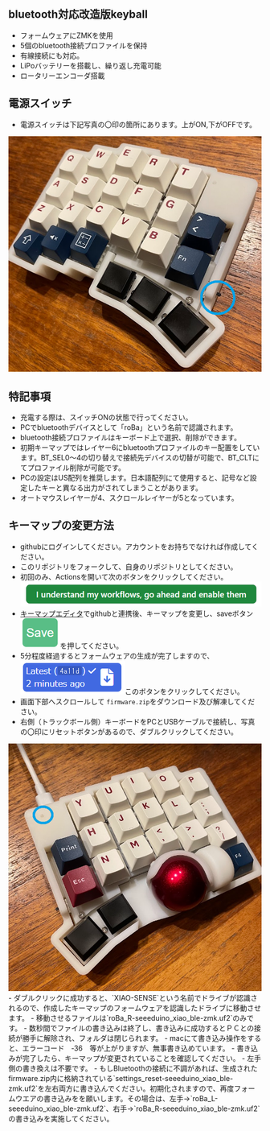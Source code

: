 ## bluetooth対応改造版keyball
- フォームウェアにZMKを使用
- 5個のbluetooth接続プロファイルを保持
- 有線接続にも対応。
- LiPoバッテリーを搭載し、繰り返し充電可能 
- ロータリーエンコーダ搭載


## 電源スイッチ
- 電源スイッチは下記写真の〇印の箇所にあります。上がON,下がOFFです。
<img width="544" alt="sw" src="./doc/sw.png">


## 特記事項
- 充電する際は、スイッチONの状態で行ってください。
- PCでbluetoothデバイスとして「roBa」という名前で認識されます。
- bluetooth接続プロファイルはキーボード上で選択、削除ができます。
- 初期キーマップではレイヤー6にbluetoothプロファイルのキー配置をしています。BT_SEL0～4の切り替えで接続先デバイスの切替が可能で、BT_CLTにてプロファイル削除が可能です。
- PCの設定はUS配列を推奨します。日本語配列にて使用すると、記号など設定したキーと異なる出力がされてしまうことがあります。
- オートマウスレイヤーが4、スクロールレイヤーが5となっています。


## キーマップの変更方法
- githubにログインしてください。アカウントをお持ちでなければ作成してください。
- このリポジトリをフォークして、自身のリポジトリとしてください。
- 初回のみ、Actionsを開いて次のボタンをクリックしてください。![image](./doc/action.png)
- [キーマップエディタ](https://nickcoutsos.github.io/keymap-editor/)でgithubと連携後、キーマップを変更し、saveボタン![image](./doc/save.png)を押してください。
- 5分程度経過するとフォームウェアの生成が完了しますので、![image](./doc/dl.png)このボタンをクリックしてください。
- 画面下部へスクロールして `firmware.zip`をダウンロード及び解凍してください。
- 右側（トラックボール側）キーボードをPCとUSBケーブルで接続し、写真の〇印にリセットボタンがあるので、ダブルクリックしてください。
<img width="544" alt="reset" src="./doc/reset.png">
- ダブルクリックに成功すると、`XIAO-SENSE`という名前でドライブが認識されるので、作成したキーマップのフォームウェアを認識したドライブに移動させます。
- 移動させるファイルは`roBa_R-seeeduino_xiao_ble-zmk.uf2`のみです。
- 数秒間でファイルの書き込みは終了し、書き込みに成功するとＰＣとの接続が勝手に解除され、フォルダは閉じられます。
- macにて書き込み操作をすると、エラーコード　‐36　等が上がりますが、無事書き込めています。
- 書き込みが完了したら、キーマップが変更されていることを確認してください。
- 左手側の書き換えは不要です。
- もしBluetoothの接続に不調があれば、生成されたfirmware.zip内に格納されている`settings_reset-seeeduino_xiao_ble-zmk.uf2`を左右両方に書き込んでください。初期化されますので、再度フォームウエアの書き込みをを願いします。その場合は、左手→`roBa_L-seeeduino_xiao_ble-zmk.uf2`、右手→`roBa_R-seeeduino_xiao_ble-zmk.uf2`の書き込みを実施してください。
